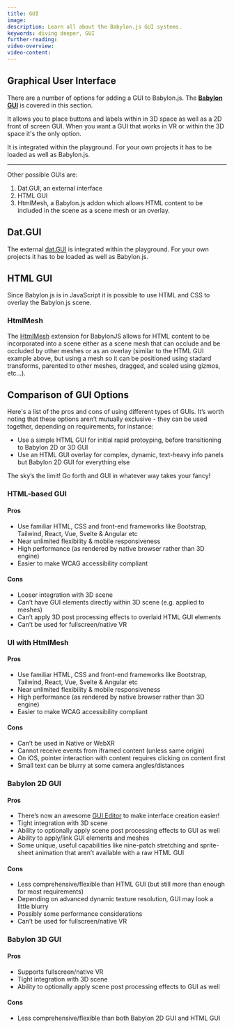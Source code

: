 ```yaml
---
title: GUI
image:
description: Learn all about the Babylon.js GUI systems.
keywords: diving deeper, GUI
further-reading:
video-overview:
video-content:
---
```


## Graphical User Interface

There are a number of options for adding a GUI to Babylon.js. The [**Babylon GUI**](/features/featuresDeepDive/gui/gui) is covered in this section.

It allows you to place buttons and labels within in 3D space as well as a 2D front of screen GUI.
When you want a GUI that works in VR or within the 3D space it's the only option.

It is integrated within the playground. For your own projects it has to be loaded as well as Babylon.js.

<Playground id="#NGS9AU" title="Simple GUI Slider Example" description="Simple example of adding a GUI slider to your scene." image="/img/playgroundsAndNMEs/divingDeeperGUI1.jpg"/>

----------

Other possible GUIs are:

1. Dat.GUI, an external interface
1. HTML GUI
1. HtmlMesh, a Babylon.js addon which allows HTML content to be included in the scene as a scene mesh or an overlay.

## Dat.GUI

The external [dat.GUI](https://github.com/dataarts/dat.gui) is integrated within the playground. For your own projects it has to be loaded as well as Babylon.js.

<Playground id="#NGS9AU#1" title="dat.GUI Example" description="Simple example of using the dat.GUI system in your scene." image="/img/playgroundsAndNMEs/divingDeeperGUI3.jpg"/>

## HTML GUI

Since Babylon.js is in JavaScript it is possible to use HTML and CSS to overlay the Babylon.js scene.

<Playground id="#1AHPN5" title="HTML GUI Example" description="Simple example of using HTML GUI elements in your scene." image="/img/playgroundsAndNMEs/divingDeeperGUI4.jpg"/>

### HtmlMesh

The [HtmlMesh](/addons/htmlMesh) extension for BabylonJS allows for HTML content to be incorporated into a scene either as a scene mesh that can occlude and be occluded by other meshes or as an overlay (similar to the HTML GUI example above, but using a mesh so it can be positioned using stadard transforms, parented to other meshes, dragged, and scaled using gizmos, etc...).

<Playground id="#HVHYJC#82" title="HtmlMesh Example" description="Example of using HtmlMesh elements in your scene." image="/img/playgroundsAndNMEs/htmlMeshPG.png"/>

## Comparison of GUI Options

Here's a list of the pros and cons of using different types of GUIs. It’s worth noting that these options aren’t mutually exclusive - they can be used together, depending on requirements, for instance:

- Use a simple HTML GUI for initial rapid protoyping, before transitioning to Babylon 2D or 3D GUI
- Use an HTML GUI overlay for complex, dynamic, text-heavy info panels but Babylon 2D GUI for everything else

The sky’s the limit! Go forth and GUI in whatever way takes your fancy!

### HTML-based GUI

#### Pros

- Use familiar HTML, CSS and front-end frameworks like Bootstrap, Tailwind, React, Vue, Svelte & Angular etc
- Near unlimited flexibility & mobile responsiveness
- High performance (as rendered by native browser rather than 3D engine)
- Easier to make WCAG accessibility compliant

#### Cons

- Looser integration with 3D scene
- Can’t have GUI elements directly within 3D scene (e.g. applied to meshes)
- Can’t apply 3D post processing effects to overlaid HTML GUI elements
- Can’t be used for fullscreen/native VR

### UI with HtmlMesh

#### Pros

- Use familiar HTML, CSS and front-end frameworks like Bootstrap, Tailwind, React, Vue, Svelte & Angular etc
- Near unlimited flexibility & mobile responsiveness
- High performance (as rendered by native browser rather than 3D engine)
- Easier to make WCAG accessibility compliant

#### Cons

- Can’t be used in Native or WebXR
- Cannot receive events from iframed content (unless same origin)
- On iOS, pointer interaction with content requires clicking on content first
- Small text can be blurry at some camera angles/distances

### Babylon 2D GUI

#### Pros

- There’s now an awesome [GUI Editor](/toolsAndResources/guiEditor) to make interface creation easier!
- Tight integration with 3D scene
- Ability to optionally apply scene post processing effects to GUI as well
- Ability to apply/link GUI elements and meshes
- Some unique, useful capabilities like nine-patch stretching and sprite-sheet animation that aren’t available with a raw HTML GUI

#### Cons

- Less comprehensive/flexible than HTML GUI (but still more than enough for most requirements)
- Depending on advanced dynamic texture resolution, GUI may look a little blurry
- Possibly some performance considerations
- Can’t be used for fullscreen/native VR

### Babylon 3D GUI

#### Pros

- Supports fullscreen/native VR
- Tight integration with 3D scene
- Ability to optionally apply scene post processing effects to GUI as well

#### Cons

- Less comprehensive/flexible than both Babylon 2D GUI and HTML GUI

